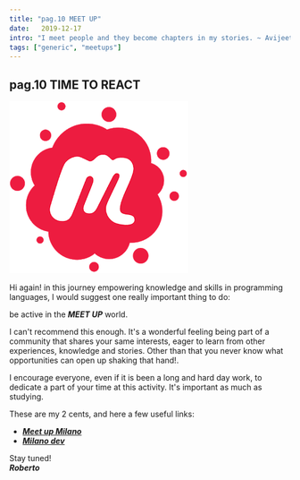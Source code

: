```yaml
---
title: "pag.10 MEET UP"
date:   2019-12-17
intro: "I meet people and they become chapters in my stories. ~ Avijeet Das"
tags: ["generic", "meetups"]
---
```


## pag.10 TIME TO REACT

![meetup](../images/blogmeetup.png)

Hi again!
in this journey empowering knowledge and skills in programming languages, I would suggest one really important thing to do:

be active in the ***MEET UP*** world.

I can't recommend this enough. It's a wonderful feeling being part of a community that shares your same interests, eager to learn from other experiences, knowledge and stories. Other than that you never know what opportunities can open up shaking that hand!.

I encourage everyone, even if it is been a long and hard day work, to dedicate a part of your time at this activity. It's important as much as studying.

These are my 2 cents, and here a few useful links:

- ***[Meet up Milano](https://www.meetup.com/it-IT/cities/it/mi/milano/)***
- ***[Milano dev](https://milano.dev/)***

Stay tuned!  
***Roberto***